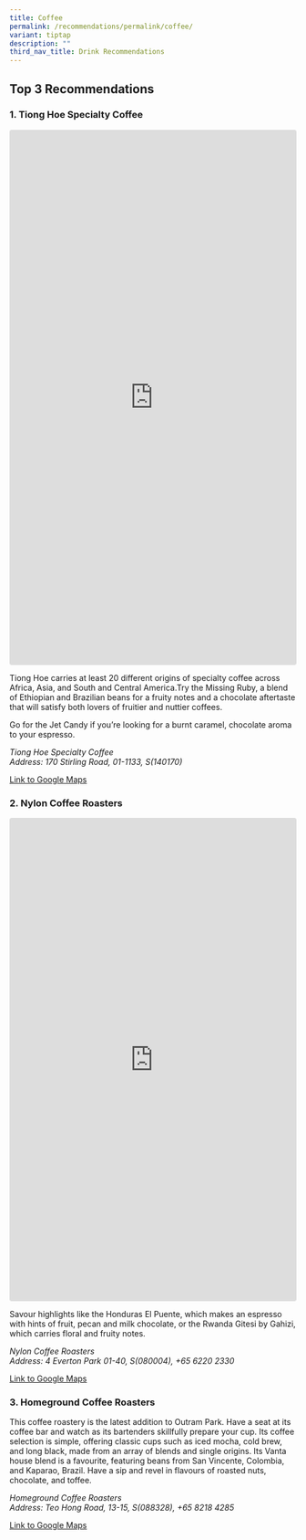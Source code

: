```yaml
---
title: Coffee
permalink: /recommendations/permalink/coffee/
variant: tiptap
description: ""
third_nav_title: Drink Recommendations
---
```

<h2>Top 3 Recommendations </h2>
<h3>1. Tiong Hoe Specialty Coffee</h3>
<div class="iframe-wrapper">
<iframe style="--tw-translate-x: 0; --tw-translate-y: 0; --tw-rotate: 0; --tw-skew-x: 0; --tw-skew-y: 0; --tw-scale-x: 1; --tw-scale-y: 1; --tw-transform: translateX(var(--tw-translate-x)) translateY(var(--tw-translate-y)) rotate(var(--tw-rotate)) skewX(var(--tw-skew-x)) skewY(var(--tw-skew-y)) scaleX(var(--tw-scale-x)) scaleY(var(--tw-scale-y)); --tw-border-opacity: 1; border: 1px solid rgb(219, 219, 219); --tw-blur: var(--tw-empty,/*!*/ /*!*/); --tw-brightness: var(--tw-empty,/*!*/ /*!*/); --tw-contrast: var(--tw-empty,/*!*/ /*!*/); --tw-grayscale: var(--tw-empty,/*!*/ /*!*/); --tw-hue-rotate: var(--tw-empty,/*!*/ /*!*/); --tw-invert: var(--tw-empty,/*!*/ /*!*/); --tw-saturate: var(--tw-empty,/*!*/ /*!*/); --tw-sepia: var(--tw-empty,/*!*/ /*!*/); --tw-drop-shadow: var(--tw-empty,/*!*/ /*!*/); --tw-filter: var(--tw-blur) var(--tw-brightness) var(--tw-contrast) var(--tw-grayscale) var(--tw-hue-rotate) var(--tw-invert) var(--tw-saturate) var(--tw-sepia) var(--tw-drop-shadow); box-sizing: border-box; word-break: break-word; max-width: 100%; width: 586px; min-width: 326px; background-color: white; border-radius: 3px; box-shadow: none; display: block; margin: 0px 0px 12px; padding: 0px;" height="938" allowfullscreen="true" frameborder="0" src="https://www.instagram.com/p/CpoqXLDu9g_/embed/?cr=1&amp;v=14&amp;wp=1172&amp;rd=https%3A%2F%2Fwww.tatlerasia.com&amp;rp=%2Fdining%2Fdrinks%2Fbest-coffee-in-singapore-guide#%7B%22ci%22%3A9%2C%22os%22%3A3283.2000000029802%2C%22ls%22%3A786.6000000014901%2C%22le%22%3A1320%7D"></iframe>
</div>
<p>Tiong Hoe carries at least 20 different origins of specialty coffee across
Africa, Asia, and South and Central America.Try the Missing Ruby, a blend
of Ethiopian and Brazilian beans for a fruity notes and a chocolate aftertaste
that will satisfy both lovers of fruitier and nuttier coffees.</p>
<p>Go for the Jet Candy if you’re looking for a burnt caramel, chocolate
aroma to your espresso.</p>
<p><em>Tiong Hoe Specialty Coffee<br>Address: 170 Stirling Road, 01-1133, S(140170)</em>
</p>
<p><a href="https://g.co/kgs/dBozDho" rel="noopener noreferrer nofollow" target="_blank">Link to Google Maps</a>
</p>
<p></p>
<h3>2. Nylon Coffee Roasters</h3>
<div class="iframe-wrapper">
<iframe style="--tw-translate-x: 0; --tw-translate-y: 0; --tw-rotate: 0; --tw-skew-x: 0; --tw-skew-y: 0; --tw-scale-x: 1; --tw-scale-y: 1; --tw-transform: translateX(var(--tw-translate-x)) translateY(var(--tw-translate-y)) rotate(var(--tw-rotate)) skewX(var(--tw-skew-x)) skewY(var(--tw-skew-y)) scaleX(var(--tw-scale-x)) scaleY(var(--tw-scale-y)); --tw-border-opacity: 1; border: 1px solid rgb(219, 219, 219); --tw-blur: var(--tw-empty,/*!*/ /*!*/); --tw-brightness: var(--tw-empty,/*!*/ /*!*/); --tw-contrast: var(--tw-empty,/*!*/ /*!*/); --tw-grayscale: var(--tw-empty,/*!*/ /*!*/); --tw-hue-rotate: var(--tw-empty,/*!*/ /*!*/); --tw-invert: var(--tw-empty,/*!*/ /*!*/); --tw-saturate: var(--tw-empty,/*!*/ /*!*/); --tw-sepia: var(--tw-empty,/*!*/ /*!*/); --tw-drop-shadow: var(--tw-empty,/*!*/ /*!*/); --tw-filter: var(--tw-blur) var(--tw-brightness) var(--tw-contrast) var(--tw-grayscale) var(--tw-hue-rotate) var(--tw-invert) var(--tw-saturate) var(--tw-sepia) var(--tw-drop-shadow); box-sizing: border-box; word-break: break-word; max-width: 100%; width: 586px; min-width: 326px; background-color: white; border-radius: 3px; box-shadow: none; display: block; margin: 0px 0px 12px; padding: 0px;" height="847" allowfullscreen="true" frameborder="0" src="https://www.instagram.com/p/CpRyjfjL9YL/embed/?cr=1&amp;v=14&amp;wp=1172&amp;rd=https%3A%2F%2Fwww.tatlerasia.com&amp;rp=%2Fdining%2Fdrinks%2Fbest-coffee-in-singapore-guide#%7B%22ci%22%3A7%2C%22os%22%3A2911.39999999851%2C%22ls%22%3A786.6000000014901%2C%22le%22%3A1320%7D"></iframe>
</div>
<p>Savour highlights like the Honduras El Puente, which makes an espresso
with hints of fruit, pecan and milk chocolate, or the Rwanda Gitesi by
Gahizi, which carries floral and fruity notes.&nbsp;</p>
<p><em>Nylon Coffee Roasters<br>Address: 4 Everton Park 01-40, S(080004), +65 6220 2330</em>
</p>
<p><a href="https://g.co/kgs/w9QnhM9" rel="noopener noreferrer nofollow" target="_blank">Link to Google Maps </a>
</p>
<p></p>
<h3>3. Homeground Coffee Roasters</h3>
<p>This coffee roastery is the latest addition to Outram Park. Have a seat
at its coffee bar and watch as its bartenders skillfully prepare your cup.
Its coffee selection is simple, offering classic cups such as iced mocha,
cold brew, and long black, made from an array of blends and single origins.
Its Vanta house blend is a favourite, featuring beans from San Vincente,
Colombia, and Kaparao, Brazil. Have a sip and revel in flavours of roasted
nuts, chocolate, and toffee.</p>
<p><em>Homeground Coffee Roasters<br>Address: Teo Hong Road, 13-15, S(088328), +65 8218 4285</em>
</p>
<p><a href="https://g.co/kgs/Zfa2VhT" rel="noopener noreferrer nofollow" target="_blank">Link to Google Maps </a>
</p>
<p></p>
<p></p>
